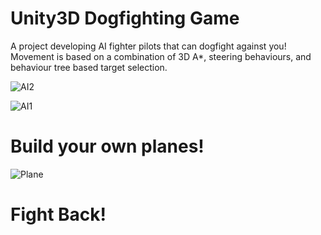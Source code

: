 # Unity3D Dogfighting Game
A project developing AI fighter pilots that can dogfight against you! Movement is based on a combination of 3D A*, steering behaviours, and behaviour tree based target selection.

![AI2](https://github.com/JoshuaK0/Flight/AI2.gif)

![AI1](https://github.com/JoshuaK0/Flight/AI1.gif)

# Build your own planes!
![Plane](https://github.com/JoshuaK0/Flight/Plane.jpeg)

# Fight Back!
